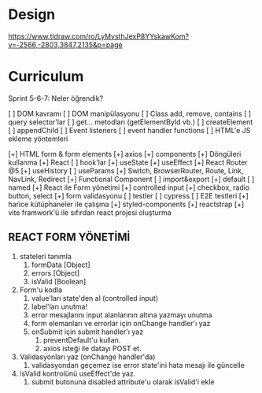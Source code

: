 # Design

https://www.tldraw.com/ro/LyMvsthJexP8YYskawKom?v=-2566,-2803,3847,2135&p=page

# Curriculum

Sprint 5-6-7: Neler öğrendik?

[ ] DOM kavramı
[ ] DOM manipülasyonu
  [ ] Class add, remove, contains
  [ ] query selector'lar
  [ ] get... metodları (getElementById vb.)
  [ ] createElement
  [ ] appendChild
[ ] Event listeners
  [ ] event handler functions
[ ] HTML'e JS ekleme yöntemleri

[+] HTML form & form elements
[+] axios
[+] components
  [+] Döngüleri kullanma
[+] React
[ ] hook'lar
  [+] useState
  [+] useEffect
    [+] React Router @5
    [+] useHistory
  [ ] useParams
    [+] Switch, BrowserRouter, Route, Link, NavLink, Redirect
    [+] Functional Component
[ ] import&export
  [+] default
  [ ] named
[+] React ile Form yönetimi
  [+] controlled input
  [+] checkbox, radio button, select
  [+] form validasyonu
[ ] testler
  [ ] cypress
  [ ] E2E testleri
[+] harice kütüphaneler ile çalışma
  [+] styled-components
  [+] reactstrap
[+] vite framwork'ü ile sıfırdan react projesi oluşturma


## REACT FORM YÖNETİMİ

1. stateleri tanımla
   1. formData [Object]
   2. errors [Object]
   3. isValid [Boolean]
2. Form'u kodla
   1. value'ları state'den al (controlled input)
   2. label'ları unutma!
   3. error mesajlarını input alanlarının altına yazmayı unutma
   4. form elemanları ve errorlar için onChange handler'ı yaz
   5. onSubmit için submit handler'ı yaz
      1. preventDefault'u kullan.
      2. axios isteği ile datayı POST et.
3. Validasyonları yaz (onChange handler'da)
   1. validasyondan geçemez ise error state'ini hata mesajı ile güncelle
4. isValid kontrolünü useEffect'de yaz.
   1. submit butonuna disabled attribute'u olarak isValid'i ekle